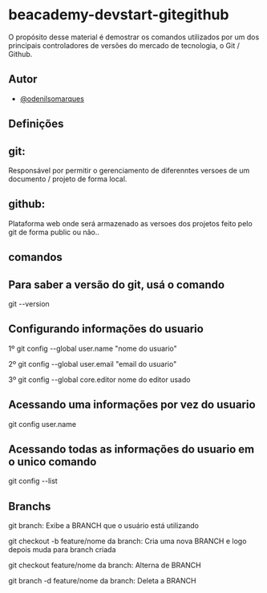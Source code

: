 # beacademy-devstart-gitegithub

O propósito desse material é demostrar os comandos 
utilizados por um dos principais controladores
de versões do mercado de tecnologia, o Git / Github.

## Autor

- [@odenilsomarques](https://www.github.com/odenilsonmarques)


## Definições

## git: 
Responsável por permitir o gerenciamento de diferenntes 
versoes de um documento / projeto de forma local.

## github: 
Plataforma web onde será armazenado as versoes dos 
projetos feito pelo git de forma public ou não..

## comandos

## Para saber a versão do git, usá o comando
git --version 

## Configurando informações do usuario
1º git config --global user.name "nome do usuario"

2º  git config --global user.email "email do usuario"

3º  git config --global core.editor nome do editor usado

## Acessando uma informações por vez do usuario
git config user.name

## Acessando todas as informações do usuario em o unico comando
git config --list

## Branchs
git branch:  Exibe a BRANCH que o usuário está utilizando

git checkout -b feature/nome da branch: Cria uma nova BRANCH e logo depois muda  para branch criada

git checkout feature/nome da branch: Alterna de BRANCH

git branch -d feature/nome da branch: Deleta a BRANCH

